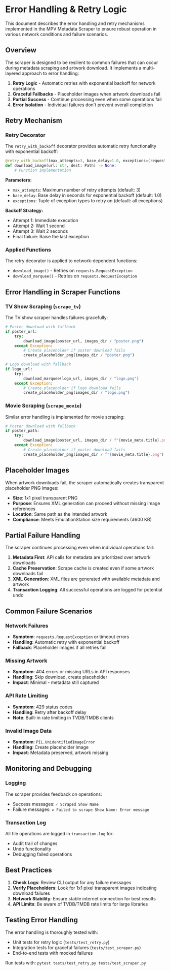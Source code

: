 # Error Handling & Retry Logic

This document describes the error handling and retry mechanisms implemented in the MPV Metadata Scraper to ensure robust operation in various network conditions and failure scenarios.

## Overview

The scraper is designed to be resilient to common failures that can occur during metadata scraping and artwork download. It implements a multi-layered approach to error handling:

1. **Retry Logic** - Automatic retries with exponential backoff for network operations
2. **Graceful Fallbacks** - Placeholder images when artwork downloads fail
3. **Partial Success** - Continue processing even when some operations fail
4. **Error Isolation** - Individual failures don't prevent overall completion

## Retry Mechanism

### Retry Decorator

The `retry_with_backoff` decorator provides automatic retry functionality with exponential backoff:

```python
@retry_with_backoff(max_attempts=3, base_delay=1.0, exceptions=(requests.RequestException,))
def download_image(url: str, dest: Path) -> None:
    # Function implementation
```

**Parameters:**
- `max_attempts`: Maximum number of retry attempts (default: 3)
- `base_delay`: Base delay in seconds for exponential backoff (default: 1.0)
- `exceptions`: Tuple of exception types to retry on (default: all exceptions)

**Backoff Strategy:**
- Attempt 1: Immediate execution
- Attempt 2: Wait 1 second
- Attempt 3: Wait 2 seconds
- Final failure: Raise the last exception

### Applied Functions

The retry decorator is applied to network-dependent functions:

- `download_image()` - Retries on `requests.RequestException`
- `download_marquee()` - Retries on `requests.RequestException`

## Error Handling in Scraper Functions

### TV Show Scraping (`scrape_tv`)

The TV show scraper handles failures gracefully:

```python
# Poster download with fallback
if poster_url:
    try:
        download_image(poster_url, images_dir / "poster.png")
    except Exception:
        # Create placeholder if poster download fails
        create_placeholder_png(images_dir / "poster.png")

# Logo download with fallback
if logo_url:
    try:
        download_marquee(logo_url, images_dir / "logo.png")
    except Exception:
        # Create placeholder if logo download fails
        create_placeholder_png(images_dir / "logo.png")
```

### Movie Scraping (`scrape_movie`)

Similar error handling is implemented for movie scraping:

```python
# Poster download with fallback
if poster_path:
    try:
        download_image(poster_url, images_dir / f"{movie_meta.title}.png")
    except Exception:
        # Create placeholder if poster download fails
        create_placeholder_png(images_dir / f"{movie_meta.title}.png")
```

## Placeholder Images

When artwork downloads fail, the scraper automatically creates transparent placeholder PNG images:

- **Size**: 1x1 pixel transparent PNG
- **Purpose**: Ensures XML generation can proceed without missing image references
- **Location**: Same path as the intended artwork
- **Compliance**: Meets EmulationStation size requirements (≤600 KB)

## Partial Failure Handling

The scraper continues processing even when individual operations fail:

1. **Metadata First**: API calls for metadata are prioritized over artwork downloads
2. **Cache Preservation**: Scrape cache is created even if some artwork downloads fail
3. **XML Generation**: XML files are generated with available metadata and artwork
4. **Transaction Logging**: All successful operations are logged for potential undo

## Common Failure Scenarios

### Network Failures
- **Symptom**: `requests.RequestException` or timeout errors
- **Handling**: Automatic retry with exponential backoff
- **Fallback**: Placeholder images if all retries fail

### Missing Artwork
- **Symptom**: 404 errors or missing URLs in API responses
- **Handling**: Skip download, create placeholder
- **Impact**: Minimal - metadata still captured

### API Rate Limiting
- **Symptom**: 429 status codes
- **Handling**: Retry after backoff delay
- **Note**: Built-in rate limiting in TVDB/TMDB clients

### Invalid Image Data
- **Symptom**: `PIL.UnidentifiedImageError`
- **Handling**: Create placeholder image
- **Impact**: Metadata preserved, artwork missing

## Monitoring and Debugging

### Logging
The scraper provides feedback on operations:
- Success messages: `✓ Scraped Show Name`
- Failure messages: `✗ Failed to scrape Show Name: Error message`

### Transaction Log
All file operations are logged in `transaction.log` for:
- Audit trail of changes
- Undo functionality
- Debugging failed operations

## Best Practices

1. **Check Logs**: Review CLI output for any failure messages
2. **Verify Placeholders**: Look for 1x1 pixel transparent images indicating download failures
3. **Network Stability**: Ensure stable internet connection for best results
4. **API Limits**: Be aware of TVDB/TMDB rate limits for large libraries

## Testing Error Handling

The error handling is thoroughly tested with:
- Unit tests for retry logic (`tests/test_retry.py`)
- Integration tests for graceful failures (`tests/test_scraper.py`)
- End-to-end tests with mocked failures

Run tests with: `pytest tests/test_retry.py tests/test_scraper.py`
